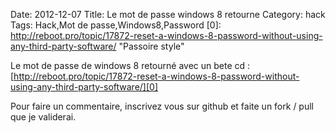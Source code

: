 Date: 2012-12-07
Title: Le mot de passe windows 8 retourne
Category: hack
Tags: Hack,Mot de passe,Windows8,Password
[0]: http://reboot.pro/topic/17872-reset-a-windows-8-password-without-using-any-third-party-software/  "Passoire style"

Le mot de passe de windows 8 retourné avec un bete cd :
[http://reboot.pro/topic/17872-reset-a-windows-8-password-without-using-any-third-party-software/][0]


Pour faire un commentaire, inscrivez vous sur github et faite un fork / pull que je validerai.

